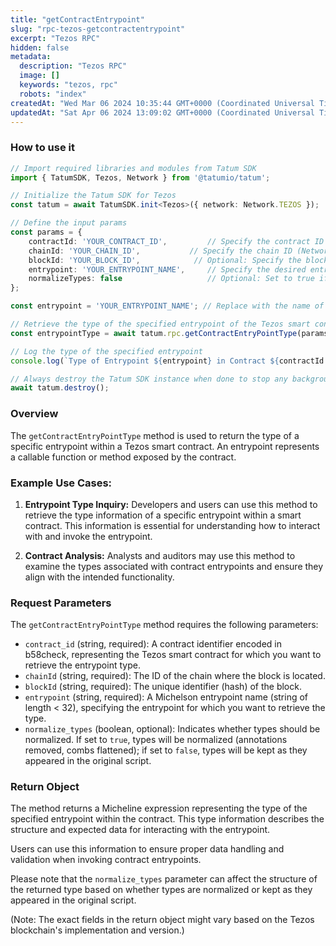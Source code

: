 ```yaml
---
title: "getContractEntrypoint"
slug: "rpc-tezos-getcontractentrypoint"
excerpt: "Tezos RPC"
hidden: false
metadata: 
  description: "Tezos RPC"
  image: []
  keywords: "tezos, rpc"
  robots: "index"
createdAt: "Wed Mar 06 2024 10:35:44 GMT+0000 (Coordinated Universal Time)"
updatedAt: "Sat Apr 06 2024 13:09:02 GMT+0000 (Coordinated Universal Time)"
---
```




### How to use it

```typescript
// Import required libraries and modules from Tatum SDK
import { TatumSDK, Tezos, Network } from '@tatumio/tatum';

// Initialize the Tatum SDK for Tezos
const tatum = await TatumSDK.init<Tezos>({ network: Network.TEZOS });

// Define the input params
const params = {
    contractId: 'YOUR_CONTRACT_ID',         // Specify the contract ID
    chainId: 'YOUR_CHAIN_ID',           // Specify the chain ID (Network identifier)
    blockId: 'YOUR_BLOCK_ID',            // Optional: Specify the block ID if needed
    entrypoint: 'YOUR_ENTRYPOINT_NAME',     // Specify the desired entrypoint name
    normalizeTypes: false                   // Optional: Set to true if you want to normalize types
};

const entrypoint = 'YOUR_ENTRYPOINT_NAME'; // Replace with the name of the desired entrypoint

// Retrieve the type of the specified entrypoint of the Tezos smart contract
const entrypointType = await tatum.rpc.getContractEntryPointType(params);

// Log the type of the specified entrypoint
console.log(`Type of Entrypoint ${entrypoint} in Contract ${contractId.contractId}:`, entrypointType);

// Always destroy the Tatum SDK instance when done to stop any background processes
await tatum.destroy();
```

### Overview

The `getContractEntryPointType` method is used to return the type of a specific entrypoint within a Tezos smart contract. An entrypoint represents a callable function or method exposed by the contract.

### Example Use Cases:

1. **Entrypoint Type Inquiry:** Developers and users can use this method to retrieve the type information of a specific entrypoint within a smart contract. This information is essential for understanding how to interact with and invoke the entrypoint.

2. **Contract Analysis:** Analysts and auditors may use this method to examine the types associated with contract entrypoints and ensure they align with the intended functionality.

### Request Parameters

The `getContractEntryPointType` method requires the following parameters:

- `contract_id` (string, required): A contract identifier encoded in b58check, representing the Tezos smart contract for which you want to retrieve the entrypoint type.
- `chainId` (string, required): The ID of the chain where the block is located.
- `blockId` (string, required): The unique identifier (hash) of the block.
- `entrypoint` (string, required): A Michelson entrypoint name (string of length \< 32), specifying the entrypoint for which you want to retrieve the type.
- `normalize_types` (boolean, optional): Indicates whether types should be normalized. If set to `true`, types will be normalized (annotations removed, combs flattened); if set to `false`, types will be kept as they appeared in the original script.

### Return Object

The method returns a Micheline expression representing the type of the specified entrypoint within the contract. This type information describes the structure and expected data for interacting with the entrypoint.

Users can use this information to ensure proper data handling and validation when invoking contract entrypoints.

Please note that the `normalize_types` parameter can affect the structure of the returned type based on whether types are normalized or kept as they appeared in the original script.

(Note: The exact fields in the return object might vary based on the Tezos blockchain's implementation and version.)
